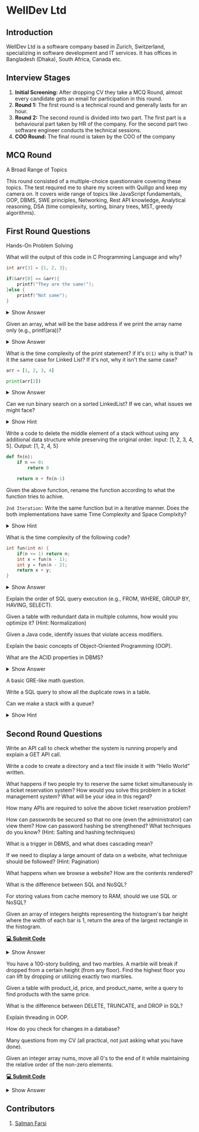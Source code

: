 # WellDev Ltd

## Introduction

WellDev Ltd is a software company based in Zurich, Switzerland, specializing in software development and IT services. It has offices in Bangladesh (Dhaka), South Africa, Canada etc.

## Interview Stages

1. **Initial Screening:** After dropping CV they take a MCQ Round, almost every candidate gets an email for participation in this round.
2. **Round 1:** The first round is a technical round and generally lasts for an hour.
3. **Round 2:** The second round is divided into two part. The first part is a behavioural part taken by HR of the company. For the second part two software engineer conducts the technical sessions.
4. **COO Round:** The final round is taken by the COO of the company

## MCQ Round

A Broad Range of Topics

This round consisted of a multiple-choice questionnaire covering these topics. The test required me to share my screen with Quillgo and keep my camera on. It covers wide range of topics like JavaScript fundamentals, OOP, DBMS, SWE principles, Networking, Rest API knowledge, Analytical reasoning, DSA (time complexity, sorting, binary trees, MST, greedy algorithms).

## First Round Questions

Hands-On Problem Solving

<article>

What will the output of this code in C Programming Language and why?

```C
int arr[3] = {1, 2, 3};

if(&arr[0] == &arr){
    printf("They are the same!");
}else {
    printf("Not same");
}
```

<details><summary>Show Answer</summary>

The name of the array is a pointer to the first item of the Array.
So it will print "They are the same!"

</details>
</article>

<article>

Given an array, what will be the base address if we print the array name only (e.g., printf(ara))?
<details><summary>Show Answer</summary>

It will print the address of the first item of the array.
In C, you can't pass array to functions by "Pass by value".
So when you pass an array to an function (for example: printf(arr)),
the compiler will actually pass the pointer to the first element. 
You can easily test this hypothesis by doing something like this:

```C
int arr[1] = {100};

if(arr == &arr){
    printf("Yay!\n");
}

if(arr == &arr[0]){
    printf("Damn!");
}
```

The above code should print

```bash
Yay!
Damn!
```

</details>
</article>

<article>

What is the time complexity of the print statement?
if it's `O(1)` why is that? Is it the same case for Linked List?
If it's not, why it isn't the same case?
```python
arr = [1, 2, 3, 4]

print(arr[2])
```
<details><summary>Show Answer</summary>

`Tip:`
Learn about stack and heap memory and their use cases when memory is allocated.
Learn about compile time and runtime memory allocation.

</details>
</article>

<article>

Can we run binary search on a sorted LinkedList? If we can, what issues we might face?
<details><summary>Show Hint</summary>

Think about how and why arrays can be divided easily but LinkedList can't be.
</details>
</article>

<article>

Write a code to delete the middle element of a stack without using any additional data structure while preserving the original order. Input: [1, 2, 3, 4, 5]. Output: [1, 2, 4, 5]
</article>

<article>

```python
def fn(n):
    if n == 0:
        return 0

    return n + fn(n-1)
```

Given the above function, rename the function according to what the function tries to achive.

`2nd Iteration:`
Write the same function but in a iterative manner.
Does the both implementations have same Time Complexity and Space Complxity?

<details><summary>Show Hint</summary>

Write down the stack trace of the recursive function and try to speak aloud while doing so.
After getting what the function returns, rename the function accordingly.

For the second iterations, a simple loop will be the answer.
However, think deeply about the fundamental difference between the two implementations.
One of the implementation uses a Data structure, one doesn't. So their space complexity won't be same.

</details>
</article>

<article>

What is the time complexity of the following code?

```C
int fun(int n) {
    if(n <= 1) return n;
    int x = fun(n - 1);
    int y = fun(n - 2);
    return x + y;
}
```

<details><summary>Show Answer</summary>

</details>
</article>

<article>

Explain the order of SQL query execution (e.g., FROM, WHERE, GROUP BY, HAVING, SELECT).

</article>

<article>

Given a table with redundant data in multiple columns, how would you optimize it? (Hint: Normalization)
</article>

<article>

Given a Java code, identify issues that violate access modifiers.
</article>

<article>

Explain the basic concepts of Object-Oriented Programming (OOP).
</article>

<article>

What are the ACID properties in DBMS?
<details><summary>Show Answer</summary>

ACID is a set of properties of database transactions intended to guarantee data validity despite errors, power failures, and other mishaps. Databases that support this are called ACID compliance. The properties are

- **Atomicity:** Each statement in a transaction (to read, write, update or delete data) is treated as a single unit. Either the entire statement is executed, or none of it is executed.
- **Consistency:** Ensures the databases remain consistent following some predefined business logic both before and after the transaction
- **Isolation:** Each transaction executes in such a way that one is not affected by other s though they were occurring only one.
- **Durability:** The data changes by a successfull transaction is saved even in the event of system failure

> [!IMPORTANT]
> Atomicity, isolation and durability are properties of the database, whereas consistency is a property of the application. The C in ACID was tossed in to make the acronym work. [ref: Martin Kleppmann, Designing Data Intensive Applications]

</details>
</article>

<article>

A basic GRE-like math question.
</article>

<article>

Write a SQL query to show all the duplicate rows in a table.
</article>

<article>

Can we make a stack with a queue?
<details><summary>Show Hint</summary>

Think multiple queue.
</details>
</article>

## Second Round Questions

<article>

Write an API call to check whether the system is running properly and explain a GET API call.
</article>

<article>

Write a code to create a directory and a text file inside it with “Hello World” written.
</article>

<article>

What happens if two people try to reserve the same ticket simultaneously in a ticket reservation system? How would you solve this problem in a ticket management system? What will be your idea in this regard?
</article>

<article>

How many APIs are required to solve the above ticket reservation problem?
</article>

<article>

How can passwords be secured so that no one (even the administrator) can view them? How can password hashing be strengthened? What techniques do you know? (Hint: Salting and hashing techniques)
</article>

<article>

What is a trigger in DBMS, and what does cascading mean?
</article>

<article>

If we need to display a large amount of data on a website, what technique should be followed? (Hint: Pagination)
</article>

<article>

What happens when we browse a website? How are the contents rendered?
</article>

<article>

What is the difference between SQL and NoSQL?
</article>

<article>

For storing values from cache memory to RAM, should we use SQL or NoSQL?
</article>

<article>

Given an array of integers heights representing the histogram's bar height where the width of each bar is 1, return the area of the largest rectangle in the histogram.

[**💻 Submit Code**](https://leetcode.com/problems/largest-rectangle-in-histogram/description/)
<details><summary>Show Answer</summary>

::: code-group

```C++ [Stack]
// src: https://www.geeksforgeeks.org/largest-rectangular-area-in-a-histogram-using-stack/
int largestRectangleArea(vector<int>& hist) {
    int n = hist.size();
    stack<int> s;

    int max_area = 0;
    int tp;
    int area_with_top;
    int i = 0;
    while (i < n) {
        if (s.empty() || hist[s.top()] <= hist[i]){
            s.push(i++);
        } else {
            tp = s.top();
            s.pop();

            area_with_top = hist[tp] * (s.empty() ? i : i - s.top() - 1);
            max_area = max(max_area,area_with_top);
        }
    }

    while (s.empty() == false) {
        tp = s.top();
        s.pop();

        area_with_top = hist[tp] * (s.empty() ? i : i - s.top() - 1);
        max_area = max(max_area,area_with_top);
    }

    return max_area;
}
```

```C++ [Segment Tree]
#include <bits/stdc++.h>
using namespace std;
#define ll long long
#define pii pair<ll,ll>
#define F first
#define S second
const int MAX = 1e9+5;
const int N = 200005;
pii segtree[4*N];
int ara[N],n;

void build(int node,int l,int r ){
    if( l == r ){
        segtree[node] = {ara[l],l};
        return;
    }
    int mid = (l+r)/2;
    build(node*2,l,mid);
    build(node*2+1,mid+1,r);
    segtree[node] = min( segtree[node*2],segtree[node*2+1] );
}

pii query(int node,int L,int R,int l,int r){
    if( l>R or r<L ) return {MAX,-1};
    if( l>=L and r<=R ) return segtree[node];
    int mid = (l+r)/2;
    return min( query(node*2,L,R,l,mid), query(node*2+1,L,R,mid+1,r) );
}

ll getRect(int l,int r){
    if( l>r ) return 0;
    auto pp = query(1,l,r,0,n-1);
    ll res = (r-l+1)*pp.F;
    return max({ res, getRect(l,pp.S-1),getRect(pp.S+1,r) });
}
int main(){
    cin>>n;
    for(int i=0;i<n;i++) cin>>ara[i];
    build(1,0,n-1);

    cout<<getRect(0,n-1);
}
```

:::

</details>
</article>

<article>

You have a 100-story building, and two marbles. A marble will break if dropped from a certain height (from any floor). Find the highest floor you can lift by dropping or utilizing exactly two marbles.
</article>

<article>

Given a table with product_id, price, and product_name, write a query to find products with the same price.
</article>

<article>

What is the difference between DELETE, TRUNCATE, and DROP in SQL?
</article>

<article>

Explain threading in OOP.
</article>

<article>

How do you check for changes in a database?
</article>

<article>

Many questions from my CV (all practical, not just asking what you have done).
</article>

<article>

Given an integer array nums, move all 0's to the end of it while maintaining the relative order of the non-zero elements.

[**💻 Submit Code**](https://leetcode.com/problems/move-zeroes/description/)
<details><summary>Show Answer</summary>

```C++
void moveZeroes(vector<int>& nums) {
    int i = 0;
    for(int j=0;j<nums.size();j++){
        swap(nums[i], nums[j]);
        if( nums[i] != 0 ) i++;
    }
}
```

</details>
</article>

## Contributors

1. [Salman Farsi](https://www.linkedin.com/in/salmanfarsi0/)
